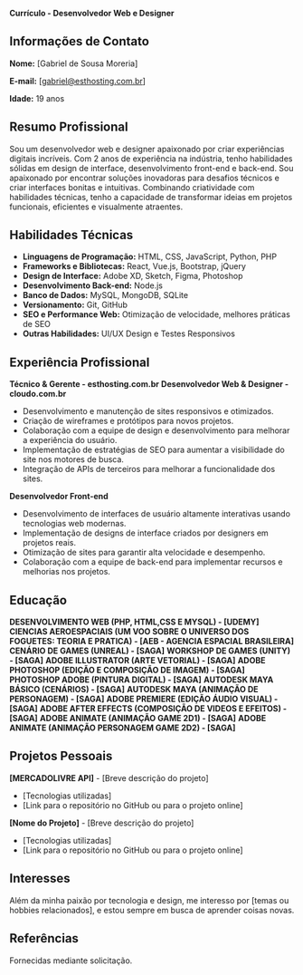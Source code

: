 **Currículo - Desenvolvedor Web e Designer**

## Informações de Contato

**Nome:** [Gabriel de Sousa Moreria]

**E-mail:** [gabriel@esthosting.com.br]

**Idade:** 19 anos

## Resumo Profissional

Sou um desenvolvedor web e designer apaixonado por criar experiências digitais incríveis. Com 2 anos de experiência na indústria, tenho habilidades sólidas em design de interface, desenvolvimento front-end e back-end. Sou apaixonado por encontrar soluções inovadoras para desafios técnicos e criar interfaces bonitas e intuitivas. Combinando criatividade com habilidades técnicas, tenho a capacidade de transformar ideias em projetos funcionais, eficientes e visualmente atraentes.

## Habilidades Técnicas

- **Linguagens de Programação:** HTML, CSS, JavaScript, Python, PHP
- **Frameworks e Bibliotecas:** React, Vue.js, Bootstrap, jQuery
- **Design de Interface:** Adobe XD, Sketch, Figma, Photoshop
- **Desenvolvimento Back-end:** Node.js
- **Banco de Dados:** MySQL, MongoDB, SQLite
- **Versionamento:** Git, GitHub
- **SEO e Performance Web:** Otimização de velocidade, melhores práticas de SEO
- **Outras Habilidades:** UI/UX Design e Testes Responsivos

## Experiência Profissional
**Técnico & Gerente - esthosting.com.br**
**Desenvolvedor Web & Designer - cloudo.com.br**

- Desenvolvimento e manutenção de sites responsivos e otimizados.
- Criação de wireframes e protótipos para novos projetos.
- Colaboração com a equipe de design e desenvolvimento para melhorar a experiência do usuário.
- Implementação de estratégias de SEO para aumentar a visibilidade do site nos motores de busca.
- Integração de APIs de terceiros para melhorar a funcionalidade dos sites.

**Desenvolvedor Front-end**

- Desenvolvimento de interfaces de usuário altamente interativas usando tecnologias web modernas.
- Implementação de designs de interface criados por designers em projetos reais.
- Otimização de sites para garantir alta velocidade e desempenho.
- Colaboração com a equipe de back-end para implementar recursos e melhorias nos projetos.

## Educação
**DESENVOLVIMENTO WEB (PHP, HTML,CSS E MYSQL) - [UDEMY]**
**CIENCIAS AEROESPACIAIS (UM VOO SOBRE O UNIVERSO DOS FOGUETES: TEORIA E PRATICA) - [AEB - AGENCIA ESPACIAL BRASILEIRA]**
**CENÁRIO DE GAMES (UNREAL) - [SAGA]**
**WORKSHOP DE GAMES (UNITY) - [SAGA]**
**ADOBE ILLUSTRATOR (ARTE VETORIAL) - [SAGA]**
**ADOBE PHOTOSHOP (EDIÇÃO E COMPOSIÇÃO DE IMAGEM) - [SAGA]**
**PHOTOSHOP ADOBE (PINTURA DIGITAL) - [SAGA]**
**AUTODESK MAYA BÁSICO (CENÁRIOS) - [SAGA]**
**AUTODESK MAYA (ANIMAÇÃO DE PERSONAGEM) - [SAGA]**
**ADOBE PREMIERE (EDIÇÃO ÁUDIO VISUAL) - [SAGA]**
**ADOBE AFTER EFFECTS (COMPOSIÇÃO DE VIDEOS E EFEITOS) - [SAGA]**
**ADOBE ANIMATE (ANIMAÇÃO GAME 2D1) - [SAGA]**
**ADOBE ANIMATE (ANIMAÇÃO PERSONAGEM GAME 2D2) - [SAGA]**


## Projetos Pessoais

**[MERCADOLIVRE API]** - [Breve descrição do projeto]

- [Tecnologias utilizadas]
- [Link para o repositório no GitHub ou para o projeto online]

**[Nome do Projeto]** - [Breve descrição do projeto]

- [Tecnologias utilizadas]
- [Link para o repositório no GitHub ou para o projeto online]

## Interesses

Além da minha paixão por tecnologia e design, me interesso por [temas ou hobbies relacionados], e estou sempre em busca de aprender coisas novas.

## Referências

Fornecidas mediante solicitação.




